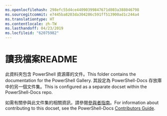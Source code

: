 ```yaml
---
ms.openlocfilehash: 298efc55d4ce44090399847671d803a388046798
ms.sourcegitcommit: e7445ba8203da304286c591ff513900ad1c244a4
ms.translationtype: HT
ms.contentlocale: zh-TW
ms.lasthandoff: 04/23/2019
ms.locfileid: "62075982"
---
```

# <a name="readme"></a><span data-ttu-id="6435e-101">讀我檔案</span><span class="sxs-lookup"><span data-stu-id="6435e-101">README</span></span>

<span data-ttu-id="6435e-102">此資料夾包含 PowerShell 資源庫的文件。</span><span class="sxs-lookup"><span data-stu-id="6435e-102">This folder contains the documentation for the PowerShell Gallery.</span></span>
<span data-ttu-id="6435e-103">其設定為 PowerShell-Docs 存放庫中的另一個文件集。</span><span class="sxs-lookup"><span data-stu-id="6435e-103">This is configured as a separate docset within the PowerShell-Docs repo.</span></span>

<span data-ttu-id="6435e-104">如需有關參與此文件集的相關資訊，請參閱[參與者指南](https://github.com/PowerShell/PowerShell-Docs/blob/staging/CONTRIBUTING.md)。</span><span class="sxs-lookup"><span data-stu-id="6435e-104">For information about contributing to this docset, see the PowerShell-Docs [Contributors Guide](https://github.com/PowerShell/PowerShell-Docs/blob/staging/CONTRIBUTING.md).</span></span>
